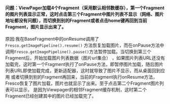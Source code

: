 #### 问题：ViewPager加载4个Fragment（采用默认相邻数缓存），第一个Fragment的图片列表显示正常，这时点击第三个Fragment中图片列表不显示（网络、图片地址都没有问题），而切换到别的Fragment或者点击home键再回到当前Fragment，图片显示出来了。
原因:我在BaseFragment中的onResume调用了`Fresco.getImagePipeline().resume()`
方法恢复加载图片，而在onPause方法中调用`Fresco.getImagePipeline().pause()`方法暂停加载。当切换到第三个Fragment后，开始加载图片列表数据（图片url集合）
，如果图片列表URL还没有加载完，这时第一个Fragment执行了onPause方法，即暂停图片加载，随后图片列表URL即使加载完成，更新适配器，这时就导致了图片不显示，而从桌面回到应用
或者切换到别的Fragment再回来，当前的Fragment执行onResume方法，Fresco恢复了图片加载，图片也就显示了出来。至于点击第二个Fragment图片列表可以显示，
是因为Viewpager的相邻Fragment缓存机制，这时第二个Fragment已经创建其中的图片已经加载完了。
